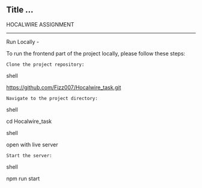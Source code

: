 ## Title ...

HOCALWIRE ASSIGNMENT

---


Run Locally - 

To run the frontend part of the project locally, please follow these steps:

    Clone the project repository:

shell

https://github.com/Fizz007/Hocalwire_task.git

    Navigate to the project directory:

shell

cd Hocalwire_task

shell

open with live server

    Start the server:

shell

npm run start

